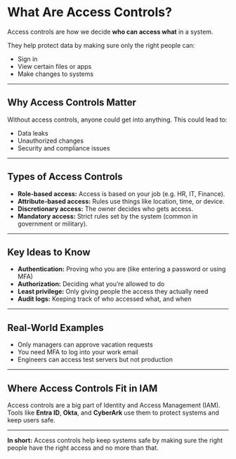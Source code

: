 # What Are Access Controls?

Access controls are how we decide **who can access what** in a system.

They help protect data by making sure only the right people can:
- Sign in
- View certain files or apps
- Make changes to systems

---

## Why Access Controls Matter

Without access controls, anyone could get into anything. This could lead to:
- Data leaks
- Unauthorized changes
- Security and compliance issues

---

## Types of Access Controls

- **Role-based access:** Access is based on your job (e.g. HR, IT, Finance).
- **Attribute-based access:** Rules use things like location, time, or device.
- **Discretionary access:** The owner decides who gets access.
- **Mandatory access:** Strict rules set by the system (common in government or military).

---

## Key Ideas to Know

- **Authentication:** Proving who you are (like entering a password or using MFA)
- **Authorization:** Deciding what you’re allowed to do
- **Least privilege:** Only giving people the access they actually need
- **Audit logs:** Keeping track of who accessed what, and when

---

## Real-World Examples

- Only managers can approve vacation requests  
- You need MFA to log into your work email  
- Engineers can access test servers but not production  

---

## Where Access Controls Fit in IAM

Access controls are a big part of Identity and Access Management (IAM).  
Tools like **Entra ID**, **Okta**, and **CyberArk** use them to protect systems and keep users safe.

---

**In short:** Access controls help keep systems safe by making sure the right people have the right access and no more than that.
